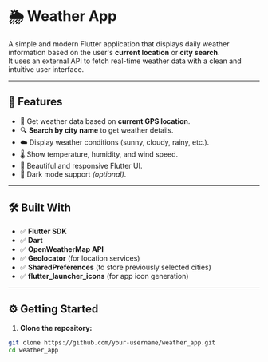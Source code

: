 # 🌦️ Weather App

A simple and modern Flutter application that displays daily weather information based on the user's **current location** or **city search**.  
It uses an external API to fetch real-time weather data with a clean and intuitive user interface.

---

## 🚀 Features

- 📍 Get weather data based on **current GPS location**.
- 🔍 **Search by city name** to get weather details.
- ☁️ Display weather conditions (sunny, cloudy, rainy, etc.).
- 🌡️ Show temperature, humidity, and wind speed.
- 🎨 Beautiful and responsive Flutter UI.
- 🌙 Dark mode support *(optional)*.

---

## 🛠️ Built With

- ✅ **Flutter SDK**
- ✅ **Dart**
- ✅ **OpenWeatherMap API**
- ✅ **Geolocator** (for location services)
- ✅ **SharedPreferences** (to store previously selected cities)
- ✅ **flutter_launcher_icons** (for app icon generation)

---

## ⚙️ Getting Started

1. **Clone the repository:**

```bash
git clone https://github.com/your-username/weather_app.git
cd weather_app
